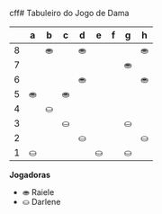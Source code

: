 cff# Tabuleiro do Jogo de Dama

|   | a | b | c | d | e | f | g | h |
|---|---|---|---|---|---|---|---|---|
| 8 |   | ⛂ |   | ⛂ |   |  |   | ⛂ |
| 7 | |   | |   |	 |   | ⛂ |   |
| 6 |   |  	|   |⛂  |   |  |   | ⛂ |
| 5 |  ⛂ |   |  ⛂	 |   |   |   |  |   |
| 4 |   |  ⛀	 |   |  		 |   |  	 |   |   |
| 3 | 	 |	   | ⛀ |   |  |   | ⛀ |   |
| 2 |   |  |   |  ⛀	|   |  |   | ⛀ |
| 1 | ⛀ |   |  |   | ⛀ |   | ⛀ |   |

**Jogadoras**


- ⛂ Raiele
- ⛀ Darlene